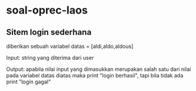 # soal-oprec-laos


## Sitem login sederhana
diberikan sebuah variabel
datas = [aldi,aldo,aldous]

Input:
string yang diterima dari user

Output:
apabila nilai input yang dimasukkan merupakan salah satu dari nilai pada variabel datas diatas maka print "login berhasil", tapi bila tidak ada print "login gagal"
